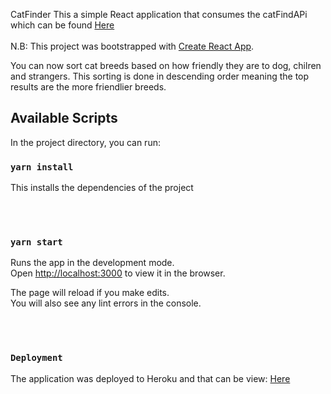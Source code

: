 CatFinder
This a simple React application that consumes the catFindAPi which can be found [Here](https://github.com/andrewinsoul/catFindAPI)
<br/>
<br/>
N.B: This project was bootstrapped with [Create React App](https://github.com/facebook/create-react-app).

You can now sort cat breeds based on how friendly they are to dog, chilren and strangers. This sorting is done in descending order meaning the top results are the more friendlier breeds.

## Available Scripts

In the project directory, you can run:

### `yarn install`
This installs the dependencies of the project

<br>
<br>


### `yarn start`

Runs the app in the development mode.\
Open [http://localhost:3000](http://localhost:3000) to view it in the browser.

The page will reload if you make edits.\
You will also see any lint errors in the console.

<br>
<br>

### `Deployment`

The application was deployed to Heroku and that can be view: [Here](https://sort-cat.herokuapp.com)
